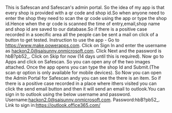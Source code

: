 This is Safescan and Safescan's admin portal. So the idea of my app is that every shop is provided with a qr code and shop id.So when anyone need to enter the shop they need to scan the qr code using the app or type the shop id.Hence when the qr code is scanned the time of entry,email,shop name and shop id are saved to our database.So if there is a positive case recorded in a soecific area all the people can be sent a mail on click of a button to get tested.
Instruction to use the app - Go to https://www.make.powerapps.com. Click on Sign In and enter the username as hackon2.0@saisunny.onmicrosoft.com. Click Next and the password is hbB?pb52_. Click on Skip for now (14 days until this is required). Now go to Apps and click on Safescan. So you can open any of the two images attached. Once the app opens you can type the shop Id and Submit.(The scan qr option is only available for mobile devices). So Now you can open the Admin Portal for Safescan andy you can see the there is an item. So if there is a positive case recorded in a place where ithers visited you can click the send email button and then it will send an email to outlook.You can sign in to outlook using the below username and password. Username:hackon2.0@saisunny.onmicrosoft.com. Password:hbB?pb52_. Link to sign in:https://outlook.office365.com/
